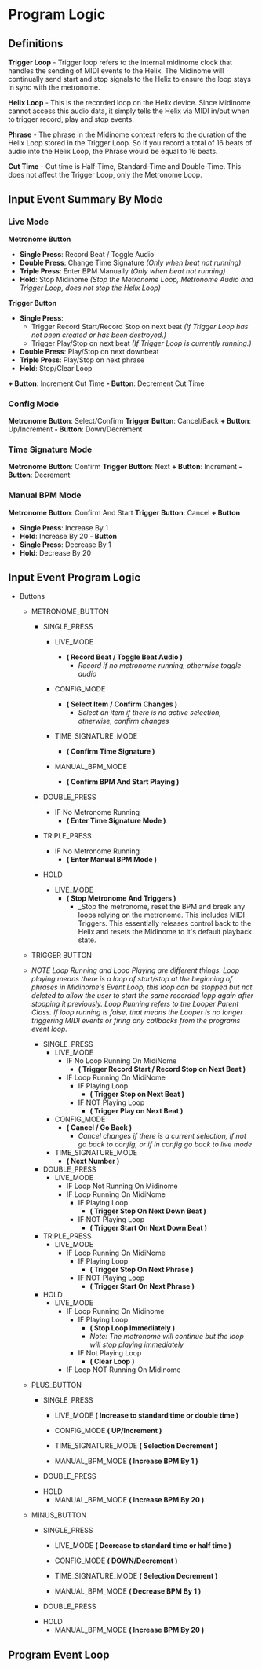 # Program Logic

## Definitions

**Trigger Loop** - Trigger loop refers to the internal midinome clock that handles the sending of MIDI events to the Helix. The Midinome will continually send start and stop signals to the Helix to ensure the loop stays in sync with the metronome.

**Helix Loop** - This is the recorded loop on the Helix device. Since Midinome cannot access this audio data, it simply tells the Helix via MIDI in/out when to trigger record, play and stop events.

**Phrase** - The phrase in the Midinome context refers to the duration of the Helix Loop stored in the Trigger Loop. So if you record a total of 16 beats of audio into the Helix Loop, the Phrase would be equal to 16 beats.

**Cut Time** - Cut time is Half-Time, Standard-Time and Double-Time. This does not affect the Trigger Loop, only the Metronome Loop.

## Input Event Summary By Mode

### Live Mode

**Metronome Button**

- **Single Press**: Record Beat / Toggle Audio
- **Double Press**: Change Time Signature _(Only when beat not running)_
- **Triple Press**: Enter BPM Manually _(Only when beat not running)_
- **Hold**: Stop Midinome _(Stop the Metronome Loop, Metronome Audio and Trigger Loop, does not stop the Helix Loop)_

**Trigger Button**

- **Single Press**:
  - Trigger Record Start/Record Stop on next beat _(If Trigger Loop has not been created or has been destroyed.)_
  - Trigger Play/Stop on next beat _(If Trigger Loop is currently running.)_
- **Double Press**: Play/Stop on next downbeat
- **Triple Press**: Play/Stop on next phrase
- **Hold**: Stop/Clear Loop

**+ Button**: Increment Cut Time
**- Button**: Decrement Cut Time

### Config Mode

**Metronome Button**: Select/Confirm
**Trigger Button**: Cancel/Back
**+ Button**: Up/Increment
**- Button**: Down/Decrement

### Time Signature Mode

**Metronome Button**: Confirm
**Trigger Button**: Next
**+ Button**: Increment
**- Button**: Decrement

### Manual BPM Mode

**Metronome Button**: Confirm And Start
**Trigger Button**: Cancel
**+ Button**

- **Single Press**: Increase By 1
- **Hold**: Increase By 20
  **- Button**
- **Single Press**: Decrease By 1
- **Hold**: Decrease By 20

## Input Event Program Logic

- Buttons

  - METRONOME_BUTTON

    - SINGLE_PRESS

      - LIVE_MODE
        - **( Record Beat / Toggle Beat Audio )**
          - _Record if no metronome running, otherwise toggle audio_
      - CONFIG_MODE
        - **( Select Item / Confirm Changes )**
          - _Select an item if there is no active selection, otherwise, confirm changes_
      - TIME_SIGNATURE_MODE

        - **( Confirm Time Signature )**

      - MANUAL_BPM_MODE
        - **( Confirm BPM And Start Playing )**

    - DOUBLE_PRESS

      - IF No Metronome Running
        - **( Enter Time Signature Mode )**

    - TRIPLE_PRESS

      - IF No Metronome Running
        - **( Enter Manual BPM Mode )**

    - HOLD
      - LIVE_MODE
        - **( Stop Metronome And Triggers )**
          - \_Stop the metronome, reset the BPM and break any loops relying on the metronome. This includes MIDI Triggers. This essentially releases control back to the Helix and resets the Midinome to it's default playback state.

  - TRIGGER BUTTON
  - _NOTE Loop Running and Loop Playing are different things. Loop playing means there is a loop of start/stop at the beginning of phrases in Midinome's Event Loop, this loop can be stopped but not deleted to allow the user to start the same recorded lopp again after stopping it previously. Loop Running refers to the Looper Parent Class. If loop running is false, that means the Looper is no longer triggering MIDI events or firing any callbacks from the programs event loop._
    - SINGLE_PRESS
      - LIVE_MODE
        - IF No Loop Running On MidiNome
          - **( Trigger Record Start / Record Stop on Next Beat )**
        - IF Loop Running On MidiNome
          - IF Playing Loop
            - **( Trigger Stop on Next Beat )**
          - IF NOT Playing Loop
            - **( Trigger Play on Next Beat )**
      - CONFIG_MODE
        - **( Cancel / Go Back )**
          - _Cancel changes if there is a current selection, if not go back to config, or if in config go back to live mode_
      - TIME_SIGNATURE_MODE
        - **( Next Number )**
    - DOUBLE_PRESS
      - LIVE_MODE
        - IF Loop Not Running On Midinome
        <!-- Functionality Can Go Here -->
        - IF Loop Running On MidiNome
          - IF Playing Loop
            - **( Trigger Stop On Next Down Beat )**
          - IF NOT Playing Loop
            - **( Trigger Start On Next Down Beat )**
    - TRIPLE_PRESS
      - LIVE_MODE
        - IF Loop Running On MidiNome
          - IF Playing Loop
            - **( Trigger Stop On Next Phrase )**
          - IF NOT Playing Loop
            - **( Trigger Start On Next Phrase )**
    - HOLD
      - LIVE_MODE
        - IF Loop Running On Midinome
          - IF Playing Loop
            - **( Stop Loop Immediately )**
            - _Note: The metronome will continue but the loop will stop playing immediately_
          - IF Not Playing Loop
            - **( Clear Loop )**
        - IF Loop NOT Running On Midinome
        <!-- Functionality Can Go Here -->

  <!-- - COMMAND_BUTTON?
    - SINGLE_PRESS
    - DOUBLE_PRESS
    - HOLD -->

  - PLUS_BUTTON

    - SINGLE_PRESS

      - LIVE_MODE
        **( Increase to standard time or double time )**

      - CONFIG_MODE
        **( UP/Increment )**

      - TIME_SIGNATURE_MODE
        **( Selection Decrement )**

      - MANUAL_BPM_MODE
        **( Increase BPM By 1 )**

    - DOUBLE_PRESS
    <!-- Functionality Can Go Here -->
    - HOLD
      - MANUAL_BPM_MODE
        **( Increase BPM By 20 )**

  - MINUS_BUTTON

    - SINGLE_PRESS

      - LIVE_MODE
        **( Decrease to standard time or half time )**

      - CONFIG_MODE
        **( DOWN/Decrement )**

      - TIME_SIGNATURE_MODE
        **( Selection Decrement )**

      - MANUAL_BPM_MODE
        **( Decrease BPM By 1 )**

    - DOUBLE_PRESS
    <!-- Functionality Can Go Here -->

    - HOLD
      - MANUAL_BPM_MODE
        **( Increase BPM By 20 )**

## Program Event Loop
